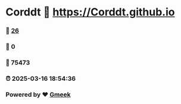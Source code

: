 # Corddt :link: https://Corddt.github.io 
### :page_facing_up: [26](https://Corddt.github.io/tag.html) 
### :speech_balloon: 0 
### :hibiscus: 75473 
### :alarm_clock: 2025-03-16 18:54:36 
### Powered by :heart: [Gmeek](https://github.com/Meekdai/Gmeek)
